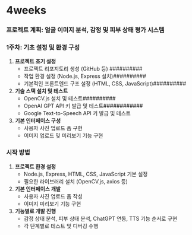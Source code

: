 # 4weeks
### 프로젝트 계획: 얼굴 이미지 분석, 감정 및 피부 상태 평가 시스템


### 1주차: 기초 설정 및 환경 구성

1. **프로젝트 초기 설정**
    - 프로젝트 리포지토리 생성 (GitHub 등)   ##########
    - 작업 환경 설정 (Node.js, Express 설치)##########
    - 기본적인 프론트엔드 구조 설정 (HTML, CSS, JavaScript)##########
2. **기술 스택 설치 및 테스트**
    - OpenCV.js 설치 및 테스트##########
    - OpenAI GPT API 키 발급 및 테스트############
    - Google Text-to-Speech API 키 발급 및 테스트
3. **기본 인터페이스 구성**
    - 사용자 사진 업로드 폼 구현
    - 이미지 업로드 및 미리보기 기능 구현
 
### 시작 방법

1. **프로젝트 환경 설정**
    - Node.js, Express, HTML, CSS, JavaScript 기본 설정
    - 필요한 라이브러리 설치 (OpenCV.js, axios 등)
2. **기본 인터페이스 개발**
    - 사용자 사진 업로드 폼 작성
    - 이미지 미리보기 기능 구현
3. **기능별로 개발 진행**
    - 감정 상태 분석, 피부 상태 분석, ChatGPT 연동, TTS 기능 순서로 구현
    - 각 단계별로 테스트 및 디버깅 수행